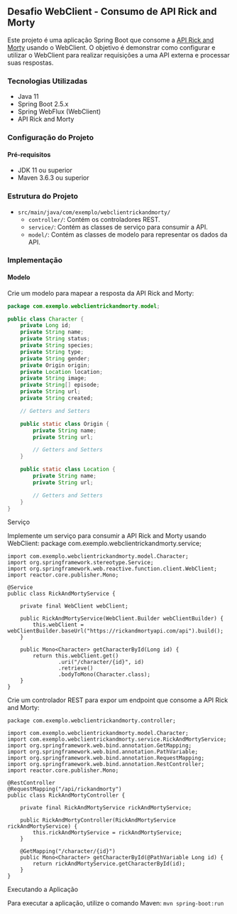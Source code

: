 ## Desafio WebClient - Consumo de API Rick and Morty

Este projeto é uma aplicação Spring Boot que consome a [API Rick and Morty](https://rickandmortyapi.com) usando o WebClient. O objetivo é demonstrar como configurar e utilizar o WebClient para realizar requisições a uma API externa e processar suas respostas.

### Tecnologias Utilizadas

- Java 11
- Spring Boot 2.5.x
- Spring WebFlux (WebClient)
- API Rick and Morty

### Configuração do Projeto

#### Pré-requisitos

- JDK 11 ou superior
- Maven 3.6.3 ou superior

### Estrutura do Projeto

- `src/main/java/com/exemplo/webclientrickandmorty/`
  - `controller/`: Contém os controladores REST.
  - `service/`: Contém as classes de serviço para consumir a API.
  - `model/`: Contém as classes de modelo para representar os dados da API.

### Implementação

#### Modelo

Crie um modelo para mapear a resposta da API Rick and Morty:

```java
package com.exemplo.webclientrickandmorty.model;

public class Character {
    private Long id;
    private String name;
    private String status;
    private String species;
    private String type;
    private String gender;
    private Origin origin;
    private Location location;
    private String image;
    private String[] episode;
    private String url;
    private String created;

    // Getters and Setters

    public static class Origin {
        private String name;
        private String url;

        // Getters and Setters
    }

    public static class Location {
        private String name;
        private String url;

        // Getters and Setters
    }
}
```
Serviço

Implemente um serviço para consumir a API Rick and Morty usando WebClient:
package com.exemplo.webclientrickandmorty.service;
```
import com.exemplo.webclientrickandmorty.model.Character;
import org.springframework.stereotype.Service;
import org.springframework.web.reactive.function.client.WebClient;
import reactor.core.publisher.Mono;

@Service
public class RickAndMortyService {

    private final WebClient webClient;

    public RickAndMortyService(WebClient.Builder webClientBuilder) {
        this.webClient = webClientBuilder.baseUrl("https://rickandmortyapi.com/api").build();
    }

    public Mono<Character> getCharacterById(Long id) {
        return this.webClient.get()
                .uri("/character/{id}", id)
                .retrieve()
                .bodyToMono(Character.class);
    }
}
```
Crie um controlador REST para expor um endpoint que consome a API Rick and Morty:
```
package com.exemplo.webclientrickandmorty.controller;

import com.exemplo.webclientrickandmorty.model.Character;
import com.exemplo.webclientrickandmorty.service.RickAndMortyService;
import org.springframework.web.bind.annotation.GetMapping;
import org.springframework.web.bind.annotation.PathVariable;
import org.springframework.web.bind.annotation.RequestMapping;
import org.springframework.web.bind.annotation.RestController;
import reactor.core.publisher.Mono;

@RestController
@RequestMapping("/api/rickandmorty")
public class RickAndMortyController {

    private final RickAndMortyService rickAndMortyService;

    public RickAndMortyController(RickAndMortyService rickAndMortyService) {
        this.rickAndMortyService = rickAndMortyService;
    }

    @GetMapping("/character/{id}")
    public Mono<Character> getCharacterById(@PathVariable Long id) {
        return rickAndMortyService.getCharacterById(id);
    }
}
```
Executando a Aplicação

Para executar a aplicação, utilize o comando Maven:
```mvn spring-boot:run```
